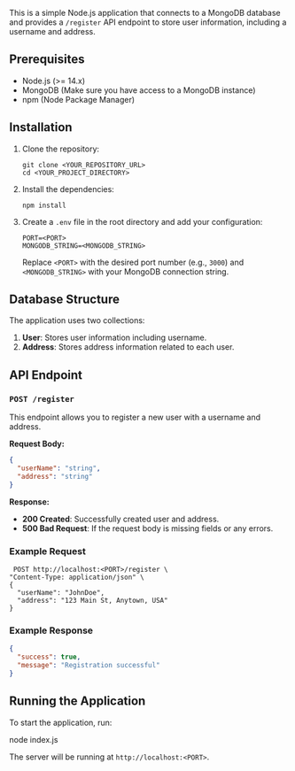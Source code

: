 This is a simple Node.js application that connects to a MongoDB database and provides a `/register` API endpoint to store user information, including a username and address.

## Prerequisites

- Node.js (>= 14.x)
- MongoDB (Make sure you have access to a MongoDB instance)
- npm (Node Package Manager)

## Installation

1. Clone the repository:

   ```
   git clone <YOUR_REPOSITORY_URL>
   cd <YOUR_PROJECT_DIRECTORY>
   ```

2. Install the dependencies:

   ```
   npm install
   ```

3. Create a `.env` file in the root directory and add your configuration:

   ```env
   PORT=<PORT>
   MONGODB_STRING=<MONGODB_STRING>
   ```

   Replace `<PORT>` with the desired port number (e.g., `3000`) and `<MONGODB_STRING>` with your MongoDB connection string.

## Database Structure

The application uses two collections:

1. **User**: Stores user information including username.
2. **Address**: Stores address information related to each user.

## API Endpoint

### `POST /register`

This endpoint allows you to register a new user with a username and address.

**Request Body:**

```json
{
  "userName": "string",
  "address": "string"
}
```

**Response:**

- **200 Created**: Successfully created user and address.
- **500 Bad Request**: If the request body is missing fields or any errors.

### Example Request

```
 POST http://localhost:<PORT>/register \
"Content-Type: application/json" \
{
  "userName": "JohnDoe",
  "address": "123 Main St, Anytown, USA"
}
```

### Example Response

```json
{
  "success": true,
  "message": "Registration successful"
}
```

## Running the Application

To start the application, run:

node index.js

The server will be running at `http://localhost:<PORT>`.
